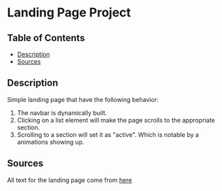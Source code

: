 # Landing Page Project

## Table of Contents

* [Description](#description)
* [Sources](#sources)

## Description

Simple landing page that have the following behavior:

1. The navbar is dynamically built.
2. Clicking on a list element will make the page scrolls to the appropriate section.
3. Scrolling to a section will set it as "active". Which is notable by a animations showing up.

## Sources

All text for the landing page come from [here](https://roll20.net/compendium/dnd5e/Rogue#content.)
